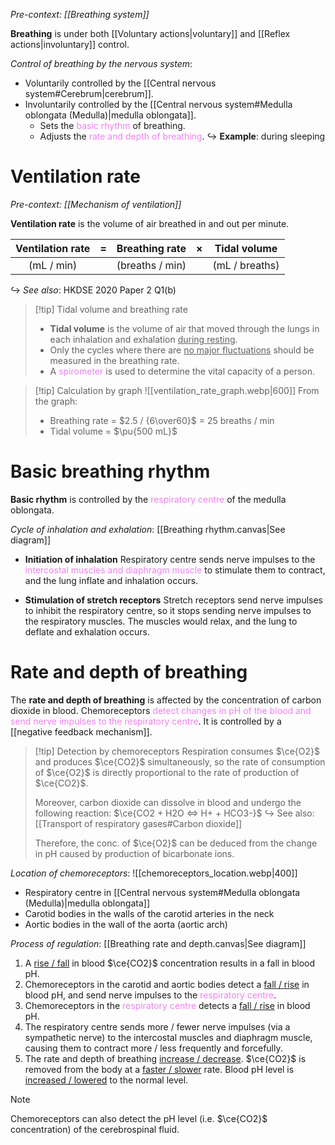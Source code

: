 *Pre-context: [[Breathing system]]*

**Breathing** is under both [[Voluntary actions|voluntary]] and [[Reflex actions|involuntary]] control.

*Control of breathing by the nervous system*:
- <span class="hi-green">Voluntarily controlled</span> by the [[Central nervous system#Cerebrum|cerebrum]].
- <span class="hi-green">Involuntarily controlled</span> by the [[Central nervous system#Medulla oblongata (Medulla)|medulla oblongata]].
	- Sets the <span style="color: violet">basic rhythm</span> of breathing.
	- Adjusts the <span style="color: violet">rate and depth of breathing</span>.
  ↪️ **Example**: during sleeping

# Ventilation rate
*Pre-context: [[Mechanism of ventilation]]*

**Ventilation rate** is the volume of air breathed in and out per minute.

| **Ventilation rate** |  =  | **Breathing rate** |  ×  | **Tidal volume** |
| :------------------: | :-: | :----------------: | :-: | :--------------: |
|      (mL / min)      |     |  (breaths / min)   |     |  (mL / breaths)  |
↪️ *See also*: HKDSE 2020 Paper 2 Q1(b)

> [!tip] Tidal volume and breathing rate
> - **Tidal volume** is the volume of air that moved through the lungs in each inhalation and exhalation <u>during resting</u>.
> - Only the cycles where there are <u>no major fluctuations</u> should be measured in the breathing rate.
> - A <span style="color: violet">spirometer</span> is used to determine the vital capacity of a person.

> [!tip] Calculation by graph
> ![[ventilation_rate_graph.webp|600]]
> From the graph:
> - Breathing rate = $2.5 / {6\over60}$ = 25 breaths / min
> - Tidal volume = $\pu{500 mL}$

# Basic breathing rhythm
**Basic rhythm** is controlled by the <span style="color: violet">respiratory centre</span> of the <span class="hi-blue">medulla oblongata</span>.

*Cycle of inhalation and exhalation*: [[Breathing rhythm.canvas|See diagram]]
- **Initiation of inhalation**
  <span class="hi-blue">Respiratory centre</span> sends nerve impulses to the <span style="color: violet">intercostal muscles and diaphragm muscle</span> to stimulate them to contract, and the lung inflate and inhalation occurs.

- **Stimulation of stretch receptors**
  <span class="hi-blue">Stretch receptors</span> send nerve impulses to <span class="hi-green">inhibit the respiratory centre</span>, so it stops sending nerve impulses to the respiratory muscles. The muscles would relax, and the lung to deflate and exhalation occurs.

# Rate and depth of breathing
The **rate and depth of breathing** is affected by the <span class="hi-green">concentration of carbon dioxide in blood</span>. <span class="hi-blue">Chemoreceptors</span> <span style="color: violet">detect changes in pH of the blood and send nerve impulses to the respiratory centre</span>. It is controlled by a [[negative feedback mechanism]].

> [!tip] Detection by chemoreceptors
> Respiration consumes $\ce{O2}$ and produces $\ce{CO2}$ simultaneously, so the rate of consumption of $\ce{O2}$ is directly proportional to the rate of production of $\ce{CO2}$.
> 
> Moreover, carbon dioxide can dissolve in blood and undergo the following reaction: $\ce{CO2 + H2O <=> H+ + HCO3-}$
> ↪️ See also: [[Transport of respiratory gases#Carbon dioxide]]
> 
> Therefore, the conc. of $\ce{O2}$ can be deduced from the change in pH caused by production of bicarbonate ions.

*Location of chemoreceptors*:
![[chemoreceptors_location.webp|400]]
- <span class="hi-blue">Respiratory centre</span> in [[Central nervous system#Medulla oblongata (Medulla)|medulla oblongata]]
- <span class="hi-blue">Carotid bodies</span> in the walls of the carotid arteries in the neck
- <span class="hi-blue">Aortic bodies</span> in the wall of the aorta (aortic arch)

*Process of regulation*: [[Breathing rate and depth.canvas|See diagram]]
1. A <u>rise / fall</u> in blood $\ce{CO2}$ concentration results in a fall in blood pH.
2. <span class="hi-blue">Chemoreceptors</span> in the <span class="hi-orange">carotid and aortic bodies</span> detect a <u>fall / rise</u> in blood pH, and send nerve impulses to the <span style="color: violet">respiratory centre</span>.
3. <span class="hi-blue">Chemoreceptors</span> in the <span style="color: violet">respiratory centre</span> detects a <u>fall / rise</u> in blood pH.
4. The respiratory centre sends <span class="hi-green">more / fewer</span> nerve impulses (via a sympathetic nerve) to the intercostal muscles and diaphragm muscle, causing them to contract <span class="hi-green">more / less</span> frequently and forcefully.
5. The rate and depth of breathing <u>increase / decrease</U>. $\ce{CO2}$ is removed from the body at a <u>faster / slower</u> rate. Blood pH level is <u>increased / lowered</u> to the normal level.

> [!note]
> Chemoreceptors can also detect the pH level (i.e. $\ce{CO2}$ concentration) of the cerebrospinal fluid.
